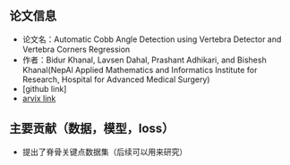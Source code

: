 ## 论文信息
* 论文名：Automatic Cobb Angle Detection using Vertebra Detector and Vertebra Corners Regression
* 作者：Bidur Khanal, Lavsen Dahal, Prashant Adhikari, and Bishesh Khanal(NepAl Applied Mathematics and Informatics Institute for Research, Hospital for Advanced Medical Surgery)
* [github link]
* [arvix link](https://arxiv.org/pdf/1910.14202.pdf)

## 主要贡献（数据，模型，loss）
- 提出了脊骨关键点数据集（后续可以用来研究）

